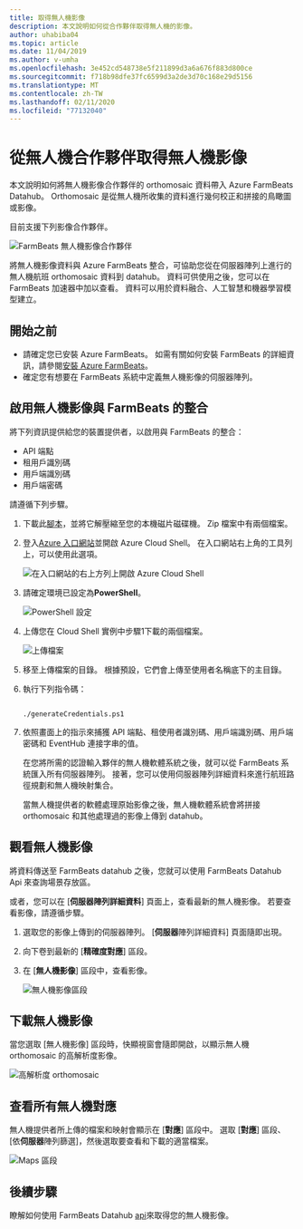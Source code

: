 ```yaml
---
title: 取得無人機影像
description: 本文說明如何從合作夥伴取得無人機的影像。
author: uhabiba04
ms.topic: article
ms.date: 11/04/2019
ms.author: v-umha
ms.openlocfilehash: 3e452cd548738e5f211899d3a6a676f883d800ce
ms.sourcegitcommit: f718b98dfe37fc6599d3a2de3d70c168e29d5156
ms.translationtype: MT
ms.contentlocale: zh-TW
ms.lasthandoff: 02/11/2020
ms.locfileid: "77132040"
---
```

# <a name="get-drone-imagery-from-drone-partners"></a>從無人機合作夥伴取得無人機影像

本文說明如何將無人機影像合作夥伴的 orthomosaic 資料帶入 Azure FarmBeats Datahub。 Orthomosaic 是從無人機所收集的資料進行幾何校正和拼接的鳥瞰圖或影像。

目前支援下列影像合作夥伴。

  ![FarmBeats 無人機影像合作夥伴](./media/get-drone-imagery-from-drone-partner/drone-partner-1.png)

將無人機影像資料與 Azure FarmBeats 整合，可協助您從在伺服器陣列上進行的無人機航班 orthomosaic 資料到 datahub。 資料可供使用之後，您可以在 FarmBeats 加速器中加以查看。 資料可以用於資料融合、人工智慧和機器學習模型建立。

## <a name="before-you-begin"></a>開始之前

  - 請確定您已安裝 Azure FarmBeats。 如需有關如何安裝 FarmBeats 的詳細資訊，請參閱[安裝 Azure FarmBeats](install-azure-farmbeats.md)。
  - 確定您有想要在 FarmBeats 系統中定義無人機影像的伺服器陣列。

## <a name="enable-drone-imagery-integration-with-farmbeats"></a>啟用無人機影像與 FarmBeats 的整合

將下列資訊提供給您的裝置提供者，以啟用與 FarmBeats 的整合：
 - API 端點
 - 租用戶識別碼
 - 用戶端識別碼
 - 用戶端密碼

請遵循下列步驟。

1. 下載此[腳本](https://aka.ms/farmbeatspartnerscript)，並將它解壓縮至您的本機磁片磁碟機。 Zip 檔案中有兩個檔案。
2. 登入[Azure 入口網站](https://portal.azure.com/)並開啟 Azure Cloud Shell。 在入口網站右上角的工具列上，可以使用此選項。

    ![在入口網站的右上方列上開啟 Azure Cloud Shell](./media/get-drone-imagery-from-drone-partner/navigation-bar-1.png)

3. 請確定環境已設定為**PowerShell**。

    ![PowerShell 設定](./media/get-drone-imagery-from-drone-partner/power-shell-new-1.png)

4. 上傳您在 Cloud Shell 實例中步驟1下載的兩個檔案。

    ![上傳檔案](./media/get-drone-imagery-from-drone-partner/power-shell-two-1.png)

5. 移至上傳檔案的目錄。 根據預設，它們會上傳至使用者名稱底下的主目錄。
6. 執行下列指令碼：

    ```azurepowershell-interactive 

    ./generateCredentials.ps1   

    ```

7. 依照畫面上的指示來捕獲 API 端點、租使用者識別碼、用戶端識別碼、用戶端密碼和 EventHub 連接字串的值。

    在您將所需的認證輸入夥伴的無人機軟體系統之後，就可以從 FarmBeats 系統匯入所有伺服器陣列。 接著，您可以使用伺服器陣列詳細資料來進行航班路徑規劃和無人機映射集合。

    當無人機提供者的軟體處理原始影像之後，無人機軟體系統會將拼接 orthomosaic 和其他處理過的影像上傳到 datahub。

## <a name="view-drone-imagery"></a>觀看無人機影像

將資料傳送至 FarmBeats datahub 之後，您就可以使用 FarmBeats Datahub Api 來查詢場景存放區。

或者，您可以在 [**伺服器陣列詳細資料**] 頁面上，查看最新的無人機影像。 若要查看影像，請遵循步驟。

1. 選取您的影像上傳到的伺服器陣列。 [**伺服器**陣列詳細資料] 頁面隨即出現。
2. 向下卷到最新的 [**精確度對應**] 區段。
3. 在 [**無人機影像**] 區段中，查看影像。

    ![無人機影像區段](./media/get-drone-imagery-from-drone-partner/drone-imagery-1.png)

## <a name="download-drone-imagery"></a>下載無人機影像

當您選取 [無人機影像] 區段時，快顯視窗會隨即開啟，以顯示無人機 orthomosaic 的高解析度影像。

![高解析度 orthomosaic](./media/get-drone-imagery-from-drone-partner/download-drone-imagery-1.png)

## <a name="view-all-drone-maps"></a>查看所有無人機對應

無人機提供者所上傳的檔案和映射會顯示在 [**對應**] 區段中。 選取 [**對應**] 區段、[依**伺服器**陣列篩選]，然後選取要查看和下載的適當檔案。

  ![Maps 區段](./media/get-drone-imagery-from-drone-partner/view-drone-maps-1.png)

## <a name="next-steps"></a>後續步驟

瞭解如何使用 FarmBeats Datahub [api](rest-api-in-azure-farmbeats.md)來取得您的無人機影像。
